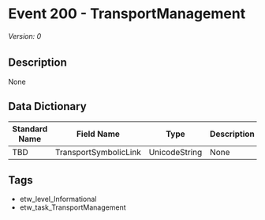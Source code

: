 # Event 200 - TransportManagement
###### Version: 0

## Description
None

## Data Dictionary
|Standard Name|Field Name|Type|Description|Sample Value|
|---|---|---|---|---|
|TBD|TransportSymbolicLink|UnicodeString|None|`None`|

## Tags
* etw_level_Informational
* etw_task_TransportManagement